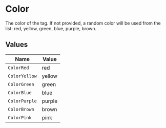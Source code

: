 # Color

The color of the tag. If not provided, a random color will be used from the list: red, yellow, green, blue, purple, brown.


## Values

| Name          | Value         |
| ------------- | ------------- |
| `ColorRed`    | red           |
| `ColorYellow` | yellow        |
| `ColorGreen`  | green         |
| `ColorBlue`   | blue          |
| `ColorPurple` | purple        |
| `ColorBrown`  | brown         |
| `ColorPink`   | pink          |